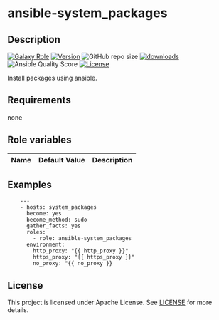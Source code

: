 # ansible-system_packages

## Description

[![Galaxy Role](https://img.shields.io/badge/galaxy-system_packages-purple?style=flat)](https://galaxy.ansible.com/lotusnoir/system_packages)
[![Version](https://img.shields.io/github/release/lotusnoir/ansible-system_packages.svg)](https://github.com/lotusnoir/ansible-system_packages/releases/latest)
![GitHub repo size](https://img.shields.io/github/repo-size/lotusnoir/ansible-system_packages?color=orange&style=flat)
[![downloads](https://img.shields.io/ansible/role/d/56111)](https://galaxy.ansible.com/lotusnoir/system_packages)
![Ansible Quality Score](https://img.shields.io/ansible/quality/56111)
[![License](https://img.shields.io/badge/license-Apache--2.0-brightgreen?style=flat)](https://opensource.org/licenses/Apache-2.0)


Install packages using ansible.

## Requirements

none

## Role variables

| Name           | Default Value | Description                        |
| -------------- | ------------- | -----------------------------------|

## Examples

        ---
        - hosts: system_packages
          become: yes
          become_method: sudo
          gather_facts: yes
          roles:
            - role: ansible-system_packages
          environment:
            http_proxy: "{{ http_proxy }}"
            https_proxy: "{{ https_proxy }}"
            no_proxy: "{{ no_proxy }}

## License

This project is licensed under Apache License. See [LICENSE](/LICENSE) for more details.

